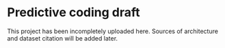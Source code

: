 # Predictive coding draft

This project has been incompletely uploaded here. Sources of architecture and dataset citation will be added later.
